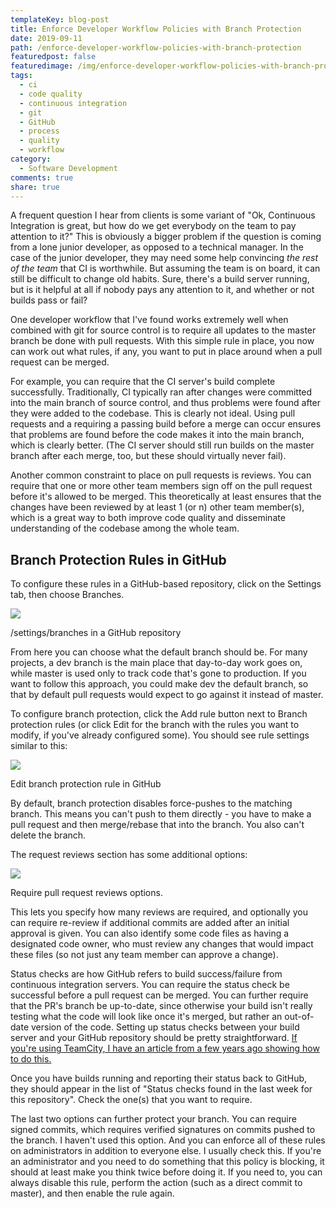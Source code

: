 ```yaml
---
templateKey: blog-post
title: Enforce Developer Workflow Policies with Branch Protection
date: 2019-09-11
path: /enforce-developer-workflow-policies-with-branch-protection
featuredpost: false
featuredimage: /img/enforce-developer-workflow-policies-with-branch-protection.png
tags:
  - ci
  - code quality
  - continuous integration
  - git
  - GitHub
  - process
  - quality
  - workflow
category:
  - Software Development
comments: true
share: true
---
```


A frequent question I hear from clients is some variant of "Ok, Continuous Integration is great, but how do we get everybody on the team to pay attention to it?" This is obviously a bigger problem if the question is coming from a lone junior developer, as opposed to a technical manager. In the case of the junior developer, they may need some help convincing _the rest of the team_ that CI is worthwhile. But assuming the team is on board, it can still be difficult to change old habits. Sure, there's a build server running, but is it helpful at all if nobody pays any attention to it, and whether or not builds pass or fail?

One developer workflow that I've found works extremely well when combined with git for source control is to require all updates to the master branch be done with pull requests. With this simple rule in place, you now can work out what rules, if any, you want to put in place around when a pull request can be merged.

For example, you can require that the CI server's build complete successfully. Traditionally, CI typically ran after changes were committed into the main branch of source control, and thus problems were found after they were added to the codebase. This is clearly not ideal. Using pull requests and a requiring a passing build before a merge can occur ensures that problems are found before the code makes it into the main branch, which is clearly better. (The CI server should still run builds on the master branch after each merge, too, but these should virtually never fail).

Another common constraint to place on pull requests is reviews. You can require that one or more other team members sign off on the pull request before it's allowed to be merged. This theoretically at least ensures that the changes have been reviewed by at least 1 (or n) other team member(s), which is a great way to both improve code quality and disseminate understanding of the codebase among the whole team.

## Branch Protection Rules in GitHub

To configure these rules in a GitHub-based repository, click on the Settings tab, then choose Branches.

![](/img/image-3-enforce.png)

/settings/branches in a GitHub repository

From here you can choose what the default branch should be. For many projects, a dev branch is the main place that day-to-day work goes on, while master is used only to track code that's gone to production. If you want to follow this approach, you could make dev the default branch, so that by default pull requests would expect to go against it instead of master.

To configure branch protection, click the Add rule button next to Branch protection rules (or click Edit for the branch with the rules you want to modify, if you've already configured some). You should see rule settings similar to this:

![](/img/image-4-enforce.png)

Edit branch protection rule in GitHub

By default, branch protection disables force-pushes to the matching branch. This means you can't push to them directly - you have to make a pull request and then merge/rebase that into the branch. You also can't delete the branch.

The request reviews section has some additional options:

![](/img/image-6-enforce.png)

Require pull request reviews options.

This lets you specify how many reviews are required, and optionally you can require re-review if additional commits are added after an initial approval is given. You can also identify some code files as having a designated code owner, who must review any changes that would impact these files (so not just any team member can approve a change).

Status checks are how GitHub refers to build success/failure from continuous integration servers. You can require the status check be successful before a pull request can be merged. You can further require that the PR's branch be up-to-date, since otherwise your build isn't really testing what the code will look like once it's merged, but rather an out-of-date version of the code. Setting up status checks between your build server and your GitHub repository should be pretty straightforward. [If you're using TeamCity, I have an article from a few years ago showing how to do this.](https://ardalis.com/4-tips-to-integrate-teamcity-and-github)

Once you have builds running and reporting their status back to GitHub, they should appear in the list of "Status checks found in the last week for this repository". Check the one(s) that you want to require.

The last two options can further protect your branch. You can require signed commits, which requires verified signatures on commits pushed to the branch. I haven't used this option. And you can enforce all of these rules on administrators in addition to everyone else. I usually check this. If you're an administrator and you need to do something that this policy is blocking, it should at least make you think twice before doing it. If you need to, you can always disable this rule, perform the action (such as a direct commit to master), and then enable the rule again.
